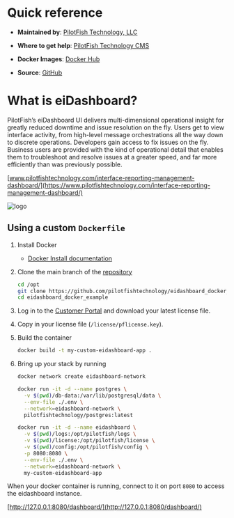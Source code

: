 # Quick reference

-	**Maintained by**: [PilotFish Technology, LLC](https://www.pilotfishtechnology.com)

-	**Where to get help**: [PilotFish Technology CMS](https://cms.pilotfishtechnology.com)

-   **Docker Images**: [Docker Hub](https://hub.docker.com/u/pilotfishtechnology)

-   **Source**: [GitHub](https://github.com/pilotfishtechnology)

# What is eiDashboard?
PilotFish’s eiDashboard UI delivers multi-dimensional operational insight for greatly reduced downtime and issue resolution on the fly. Users get to view interface activity, from high-level message orchestrations all the way down to discrete operations. Developers gain access to fix issues on the fly. Business users are provided with the kind of operational detail that enables them to troubleshoot and resolve issues at a greater speed, and far more efficiently than was previously possible.

[www.pilotfishtechnology.com/interface-reporting-management-dashboard/](https://www.pilotfishtechnology.com/interface-reporting-management-dashboard/)

![logo](https://www.pilotfishtechnology.com/wp-content/uploads/2015/03/pilotfish-logo.png)

## Using a custom `Dockerfile`

1. Install Docker

	- [Docker Install documentation](https://docs.docker.com/install/)

2. Clone the main branch of the [repository](https://github.com/pilotfishtechnology/eidashboard_docker_example)

	```bash
	cd /opt
	git clone https://github.com/pilotfishtechnology/eidashboard_docker_example
	cd eidashboard_docker_example
	```

3. Log in to the [Customer Portal](https://customerportal.pilotfishtechnology.com/portal/login.html) and download your latest license file.

4. Copy in your license file (`/license/pflicense.key`).

5. Build the container

	```bash
	docker build -t my-custom-eidashboard-app .
	```

6. Bring up your stack by running

	```bash
	docker network create eidashboard-network

	docker run -it -d --name postgres \
	  -v $(pwd)/db-data:/var/lib/postgresql/data \
	  --env-file ./.env \
	  --network=eidashboard-network \
	  pilotfishtechnology/postgres:latest

	docker run -it -d --name eidashboard \
	  -v $(pwd)/logs:/opt/pilotfish/logs \
	  -v $(pwd)/license:/opt/pilotfish/license \
	  -v $(pwd)/config:/opt/pilotfish/config \
	  -p 8080:8080 \
	  --env-file ./.env \
	  --network=eidashboard-network \
	  my-custom-eidashboard-app
	```

When your docker container is running, connect to it on port `8080` to access the eidashboard instance.

[http://127.0.0.1:8080/dashboard/](http://127.0.0.1:8080/dashboard/)

